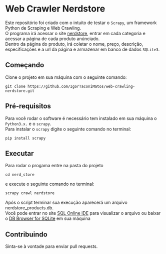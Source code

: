 # Web Crawler Nerdstore
Este repositório foi criado com o intuito de testar o `Scrapy`, um framework Python de Scraping e Web Crawling.  
O programa irá acessar o site [nerdstore](https://nerdstore.com.br/), entrar em cada categoria e acessar a página de cada produto anúnciado.  
Dentro da página do produto, irá coletar o nome, preço, descrição, especificações e a url da página e armazenar em banco de dados `SQLite3`.
## Começando
Clone o projeto em sua máquina com o seguinte comando:
```
git clone https://github.com/IgorTaconiMatos/web-crawling-nerdstore.git
```
## Pré-requisitos
Para você rodar o software é necessário tem instalado em sua máquina o `Python3.x.` e o `scrapy`.  
Para instalar o `scrapy` digite o seguinte comando no terminal:
 ```
pip install scrapy
```
## Executar
Para rodar o progama entre na pasta do projeto
```
cd nerd_store 
```
e execute o seguinte comando no terminal:
```
scrapy crawl nerdstore
```
Após o script terminar sua execução aparecerá um arquivo nerdstore_products.db.  
Você pode entrar no site [SQL Online IDE](https://sqliteonline.com/) para visualizar o arquivo ou baixar o [DB Browser for SQLite](https://sqlitebrowser.org/dl/) em sua máquina
## Contribuindo
Sinta-se à vontade para enviar pull requests.
